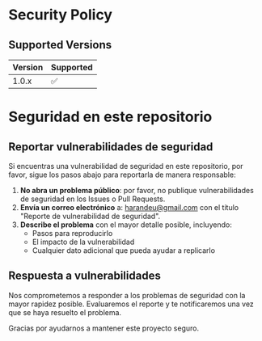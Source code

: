 # Security Policy

## Supported Versions


| Version | Supported          |
| ------- | ------------------ |
| 1.0.x   | :white_check_mark: |


# Seguridad en este repositorio

## Reportar vulnerabilidades de seguridad

Si encuentras una vulnerabilidad de seguridad en este repositorio, por favor, sigue los pasos abajo para reportarla de manera responsable:

1. **No abra un problema público**: por favor, no publique vulnerabilidades de seguridad en los Issues o Pull Requests.
2. **Envía un correo electrónico** a: [harandeu@gmail.com](mailto:harandeu@gmail.com) con el título "Reporte de vulnerabilidad de seguridad".
3. **Describe el problema** con el mayor detalle posible, incluyendo:
   - Pasos para reproducirlo
   - El impacto de la vulnerabilidad
   - Cualquier dato adicional que pueda ayudar a replicarlo

## Respuesta a vulnerabilidades

Nos comprometemos a responder a los problemas de seguridad con la mayor rapidez posible. Evaluaremos el reporte y te notificaremos una vez que se haya resuelto el problema.

Gracias por ayudarnos a mantener este proyecto seguro.
